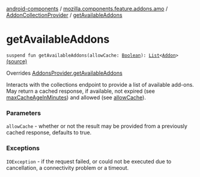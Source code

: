 [android-components](../../index.md) / [mozilla.components.feature.addons.amo](../index.md) / [AddonCollectionProvider](index.md) / [getAvailableAddons](./get-available-addons.md)

# getAvailableAddons

`suspend fun getAvailableAddons(allowCache: `[`Boolean`](https://kotlinlang.org/api/latest/jvm/stdlib/kotlin/-boolean/index.html)`): `[`List`](https://kotlinlang.org/api/latest/jvm/stdlib/kotlin.collections/-list/index.html)`<`[`Addon`](../../mozilla.components.feature.addons/-addon/index.md)`>` [(source)](https://github.com/mozilla-mobile/android-components/blob/master/components/feature/addons/src/main/java/mozilla/components/feature/addons/amo/AddonCollectionProvider.kt#L71)

Overrides [AddonsProvider.getAvailableAddons](../../mozilla.components.feature.addons/-addons-provider/get-available-addons.md)

Interacts with the collections endpoint to provide a list of available
add-ons. May return a cached response, if available, not expired (see
[maxCacheAgeInMinutes](#)) and allowed (see [allowCache](get-available-addons.md#mozilla.components.feature.addons.amo.AddonCollectionProvider$getAvailableAddons(kotlin.Boolean)/allowCache)).

### Parameters

`allowCache` - whether or not the result may be provided
from a previously cached response, defaults to true.

### Exceptions

`IOException` - if the request failed, or could not be executed due to cancellation,
a connectivity problem or a timeout.